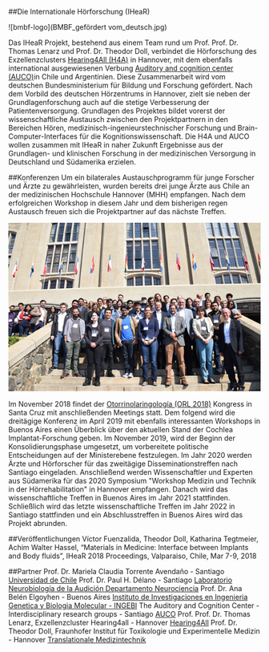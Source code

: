 ##Die Internationale Hörforschung (IHeaR)

![bmbf-logo](BMBF_gefördert vom_deutsch.jpg)


Das IHeaR Projekt, bestehend aus einem Team rund um Prof. Prof. Dr. Thomas Lenarz und Prof. Dr. Theodor Doll, verbindet 
die Hörforschung des Exzellenzclusters [Hearing4All (H4A)](http://hearing4all.eu/EN/)  in Hannover,
mit dem ebenfalls international ausgewiesenen Verbung [Auditory and cognition center (AUCO)](http://www.auco.cl/)in Chile und Argentinien. Diese Zusammenarbeit wird vom deutschen Bundesministerium für Bildung und Forschung gefördert.
Nach dem Vorbild des deutschen Hörzentrums in Hannover, zielt sie neben der Grundlagenforschung auch 
auf die stetige Verbesserung der Patientenversorgung. Grundlagen des Projektes bildet vorerst der wissenschaftliche 
Austausch zwischen den Projektpartnern in den Bereichen Hören, medizinisch-ingenieurstechnischer Forschung und 
Brain-Computer-Interfaces für die Kognitionswissenschaft. Die H4A und AUCO wollen zusammen mit IHeaR in naher Zukunft 
Ergebnisse aus der Grundlagen- und klinischen Forschung in der medizinischen Versorgung in Deutschland und Südamerika erzielen.

##Konferenzen
Um ein bilaterales Austauschprogramm für junge Forscher und Ärzte zu gewährleisten,
wurden bereits drei junge Ärzte aus Chile an der medizinischen Hochschule Hannover (MHH) empfangen.
Nach dem erfolgreichen Workshop in diesem Jahr und dem bisherigen regen Austausch freuen sich die Projektpartner auf das 
nächste Treffen. 

![meetingphoto](ihearmeeting.png)

Im November 2018 findet der [Otorrinolaringología (ORL 2018)](http://www.orl2018.cl/) Kongress 
in Santa Cruz mit anschließenden Meetings statt. Dem folgend wird die dreitägige Konferenz im April 2019 mit ebenfalls 
interessanten Workshops in Buenos Aires einen Überblick über den aktuellen Stand der Cochlea Implantat-Forschung geben.
Im November 2019, wird der Beginn der Konsolidierungsphase umgesetzt, um vorbereitete politische Entscheidungen auf der 
Ministerebene festzulegen. Im Jahr 2020 werden Ärzte und Hörforscher für das zweitägige Disseminationstreffen nach Santiago 
eingeladen. Anschließend werden Wissenschaftler und Experten aus Südamerika für das 2020 Symposium "Workshop Medizin und Technik 
in der Hörrehabilitation" in Hannover empfangen. Danach wird das wissenschaftliche Treffen in Buenos Aires im Jahr 2021 stattfinden. 
Schließlich wird das letzte wissenschaftliche Treffen im Jahr 2022 in Santiago stattfinden und ein Abschlusstreffen in Buenos Aires
wird das Projekt abrunden.

##Veröffentlichungen
Víctor Fuenzalida, Theodor Doll, Katharina Tegtmeier, Achim Walter Hassel, “Materials in Medicine: Interface between Implants
and Body fluids”, IHeaR 2018 Proceedings, Valparaiso, Chile, Mar 7-9, 2018

##Partner
Prof. Dr. Mariela Claudia Torrente Avendaño - Santiago [Universidad de Chile](http://www.uchile.cl/)
Prof. Dr. Paul H. Délano - Santiago [Laboratorio Neurobiología de la Audición Departamento Neurociencia](http://www.audicion.cl/)
Prof. Dr. Ana Belén Elgoyhen - Buenos Aires [Instituto de Investigaciones en Ingenieria Genetica y Biologia Molecular - INGEBI](http://ingebi-conicet.gov.ar/es_fisiologia-y-genetica-de-la-audicion/)
The Auditory and Cognition Center -Interdisciplinary research groups - Santiago [AUCO](http://www.auco.cl/)
Prof. Prof. Dr. Thomas Lenarz, Exzellenzcluster Hearing4all - Hannover [Hearing4All](http://hearing4all.eu/EN/)
Prof. Dr. Theodor Doll, Fraunhofer Institut für Toxikologie und Experimentelle Medizin - Hannover 
 [Translationale Medizintechnik](https://www.item.fraunhofer.de/de/angebot/medizintechnik.html/)
